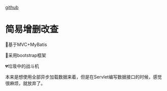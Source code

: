 [github](https://github.com/meethigher/simple-website)

# 简易增删改查

:couple_with_heart:基于MVC+MyBatis

:blue_heart:采用bootstrap框架

:broken_heart:垃圾中的战斗机

本来是想使用全部异步加载数据来着，但是在Servlet编写数据接口的时候，感觉很麻烦，就放弃了。

